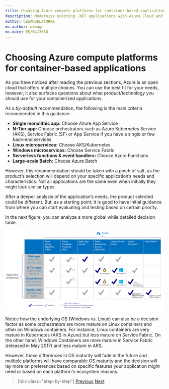 ```yaml
---
title: Choosing Azure compute platforms for container-based applications
description: Modernize existing .NET applications with Azure Cloud and Windows containers | Choosing Azure compute platforms for container-based applications
author: CESARDELATORRE
ms.author: wiwagn
ms.date: 05/04/2018
---
```

# Choosing Azure compute platforms for container-based applications

As you have noticed after reading the previous sections, Azure is an open cloud that offers multiple choices. You can use the best fit for your needs, however, it also surfaces questions about what product/technology you should use for your containerized applications.

As a *by-default* recommendation, the following is the main criteria recommended in this guidance:

  - **Single monolithic app:** Choose Azure App Service
  - **N-Tier app:** Choose orchestrators such as Azure Kubernetes Service (AKS), Service Fabric (SF) or App Service if you have a single or few back-end services
  - **Linux microservices:** Choose AKS/Kubernetes
  - **Windows microservices:** Choose Service Fabric
  - **Serverless functions & event handlers:** Choose Azure Functions
  - **Large-scale Batch:** Choose Azure Batch

However, this recommendation should be taken with a pinch of salt, as the product’s selection will depend on your specific application’s needs and characteristics. Not all applications are the same even when initially they might look similar types.

After a deeper analysis of the application’s needs, the product selected could be different. But, as a starting point, it is good to have initial guidance from where you can start evaluating and testing based on certain priority.

In the next figure, you can analyze a more global while detailed decision table.

![](./media/image8.5.png)

Notice how the underlying OS (Windows vs. Linux) can also be a decision factor as some orchestrators are more mature on Linux containers and other on Windows containers. For instance, Linux containers are very mature in Kubernetes (AKS in Azure) but less mature on Service Fabric. On the other hand, Windows Containers are more mature in Service Fabric (released in May 2017) and less mature in AKS.

However, those differences in OS maturity will fade in the future and multiple platforms will have comparable OS maturity and the decision will lay more on preferences based on specific features your application might need or based on each platform's ecosystem reasons.

>[!div class="step-by-step"]
>[Previous](when-to-deploy-windows-containers-to-azure-container-service-kubernetes.md)
>[Next](build-resilient-services-ready-for-the-cloud-embrace-transient-failures-in-the-cloud.md)